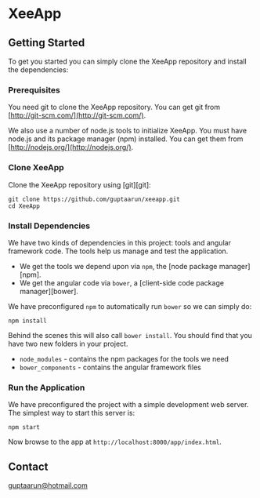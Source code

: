 # XeeApp

## Getting Started

To get you started you can simply clone the XeeApp repository and install the dependencies:

### Prerequisites

You need git to clone the XeeApp repository. You can get git from
[http://git-scm.com/](http://git-scm.com/).

We also use a number of node.js tools to initialize XeeApp. You must have node.js and
its package manager (npm) installed.  You can get them from [http://nodejs.org/](http://nodejs.org/).

### Clone XeeApp

Clone the XeeApp repository using [git][git]:

```
git clone https://github.com/guptaarun/xeeapp.git
cd XeeApp
```

### Install Dependencies

We have two kinds of dependencies in this project: tools and angular framework code.  The tools help
us manage and test the application.

* We get the tools we depend upon via `npm`, the [node package manager][npm].
* We get the angular code via `bower`, a [client-side code package manager][bower].

We have preconfigured `npm` to automatically run `bower` so we can simply do:

```
npm install
```

Behind the scenes this will also call `bower install`.  You should find that you have two new
folders in your project.

* `node_modules` - contains the npm packages for the tools we need
* `bower_components` - contains the angular framework files

### Run the Application

We have preconfigured the project with a simple development web server.  The simplest way to start
this server is:

```
npm start
```

Now browse to the app at `http://localhost:8000/app/index.html`.


## Contact

guptaarun@hotmail.com